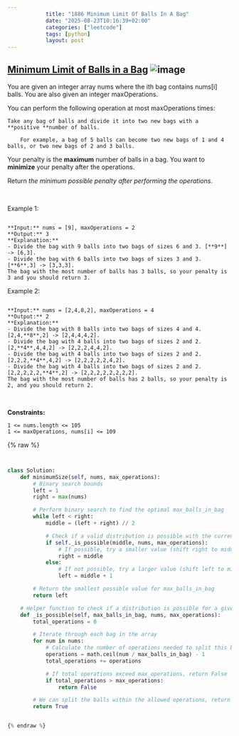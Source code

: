 ```yaml
---
            title: "1886 Minimum Limit Of Balls In A Bag"
            date: "2025-08-23T10:16:39+02:00"
            categories: ["leetcode"]
            tags: [python]
            layout: post
---
```

            
## [Minimum Limit of Balls in a Bag](https://leetcode.com/problems/minimum-limit-of-balls-in-a-bag) ![image](https://img.shields.io/badge/Difficulty-Medium-orange)

You are given an integer array nums where the ith bag contains nums[i] balls. You are also given an integer maxOperations.

You can perform the following operation at most maxOperations times:

	Take any bag of balls and divide it into two new bags with a **positive **number of balls.

		For example, a bag of 5 balls can become two new bags of 1 and 4 balls, or two new bags of 2 and 3 balls.

Your penalty is the **maximum** number of balls in a bag. You want to **minimize** your penalty after the operations.

Return *the minimum possible penalty after performing the operations*.

 

Example 1:

```

**Input:** nums = [9], maxOperations = 2
**Output:** 3
**Explanation:** 
- Divide the bag with 9 balls into two bags of sizes 6 and 3. [**9**] -> [6,3].
- Divide the bag with 6 balls into two bags of sizes 3 and 3. [**6**,3] -> [3,3,3].
The bag with the most number of balls has 3 balls, so your penalty is 3 and you should return 3.

```

Example 2:

```

**Input:** nums = [2,4,8,2], maxOperations = 4
**Output:** 2
**Explanation:**
- Divide the bag with 8 balls into two bags of sizes 4 and 4. [2,4,**8**,2] -> [2,4,4,4,2].
- Divide the bag with 4 balls into two bags of sizes 2 and 2. [2,**4**,4,4,2] -> [2,2,2,4,4,2].
- Divide the bag with 4 balls into two bags of sizes 2 and 2. [2,2,2,**4**,4,2] -> [2,2,2,2,2,4,2].
- Divide the bag with 4 balls into two bags of sizes 2 and 2. [2,2,2,2,2,**4**,2] -> [2,2,2,2,2,2,2,2].
The bag with the most number of balls has 2 balls, so your penalty is 2, and you should return 2.

```

 

**Constraints:**

	1 <= nums.length <= 105
	1 <= maxOperations, nums[i] <= 109

{% raw %}


```python


class Solution:
    def minimumSize(self, nums, max_operations):
        # Binary search bounds
        left = 1
        right = max(nums)

        # Perform binary search to find the optimal max_balls_in_bag
        while left < right:
            middle = (left + right) // 2

            # Check if a valid distribution is possible with the current middle value
            if self._is_possible(middle, nums, max_operations):
                # If possible, try a smaller value (shift right to middle)
                right = middle
            else:
                # If not possible, try a larger value (shift left to middle + 1)
                left = middle + 1

        # Return the smallest possible value for max_balls_in_bag
        return left

    # Helper function to check if a distribution is possible for a given max_balls_in_bag
    def _is_possible(self, max_balls_in_bag, nums, max_operations):
        total_operations = 0

        # Iterate through each bag in the array
        for num in nums:
            # Calculate the number of operations needed to split this bag
            operations = math.ceil(num / max_balls_in_bag) - 1
            total_operations += operations

            # If total operations exceed max_operations, return False
            if total_operations > max_operations:
                return False

        # We can split the balls within the allowed operations, return True
        return True


{% endraw %}
```
